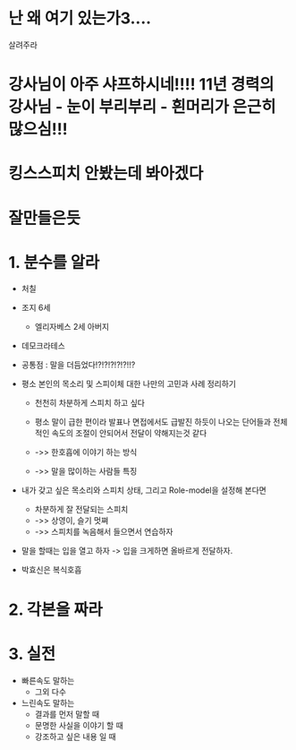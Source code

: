 # 난 왜 여기 있는가3....

살려주라



# 강사님이 아주 샤프하시네!!!!   11년 경력의 강사님 - 눈이 부리부리 - 흰머리가 은근히 많으심!!!

# 킹스스피치 안봤는데 봐아겠다

# 잘만들은듯







# 1. 분수를 알라

* 처칠
* 조지 6세
  * 엘리자베스 2세 아버지
* 데모크라테스
* 공통점 : 말을 더듬었다!?!?!?!?!?!!?



* 평소 본인의 목소리 및 스피이체 대한 나만의 고민과 사례 정리하기

  * 천천히 차분하게 스피치 하고 싶다
  * 평소 말이 급한 편이라 발표나 면접에서도 급발진 하듯이 나오는 단어들과 전체적인 속도의 조절이 안되어서 전달이 약해지는것 같다

  * ->> 한호흡에 이야기 하는 방식
  * ->> 말을 많이하는 사람들 특징

* 내가 갖고 싶은 목소리와 스피치 상태, 그리고 Role-model을 설정해 본다면

  * 차분하게 잘 전달되는 스피치 
  * ->> 상영이, 슬기 멋쪄
  * ->> 스피치를 녹음해서 들으면서 연습하자

* 말을 할때는 입을 열고 하자 -> 입을 크게하면 올바르게 전달하자.

* 박효신은 복식호흡

# 2. 각본을 짜라

# 3. 실전









* 빠른속도 말하는
  * 그외 다수
* 느린속도 말하는
  * 결과를 먼저 말할 때
  * 문명한 사실을 이야기 할 때
  * 강조하고 싶은 내용 일 때